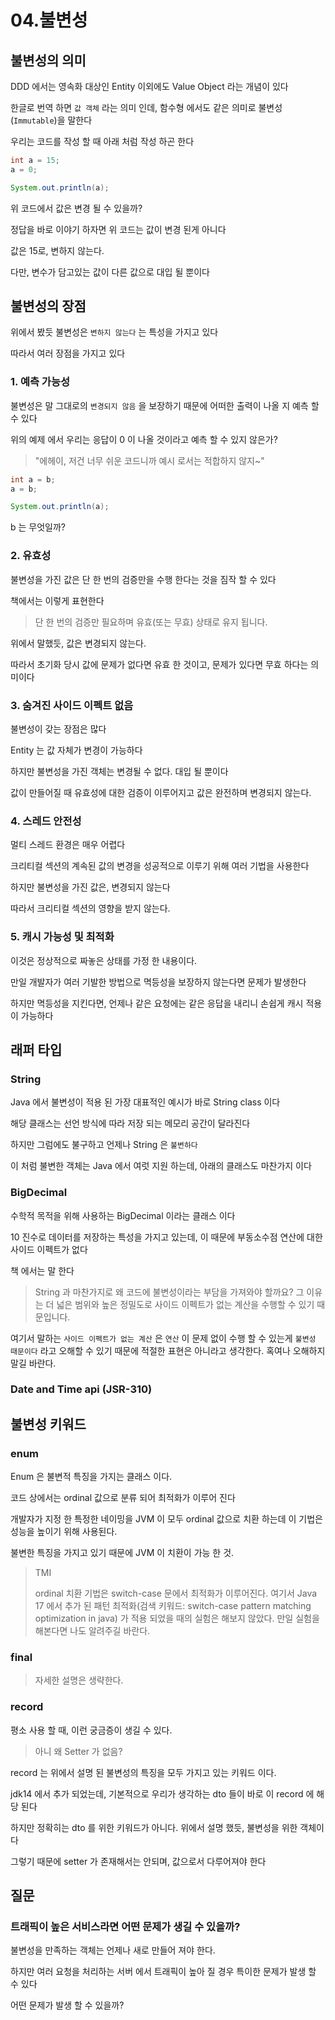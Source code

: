 # 04.불변성

## 불변성의 의미

DDD 에서는 영속화 대상인 Entity 이외에도 Value Object 라는 개념이 있다

한글로 번역 하면 `값 객체` 라는 의미 인데, 함수형 에서도 같은 의미로 불변성(`Immutable`)을 말한다

우리는 코드를 작성 할 때 아래 처럼 작성 하곤 한다

```Java
int a = 15;
a = 0;

System.out.println(a);
```

위 코드에서 값은 변경 될 수 있을까?

정답을 바로 이야기 하자면 위 코드는 값이 변경 된게 아니다

값은 15로, 변하지 않는다.

다만, 변수가 담고있는 값이 다른 값으로 대입 될 뿐이다

## 불변성의 장점

위에서 봤듯 불변성은 `변하지 않는다` 는 특성을 가지고 있다

따라서 여러 장점을 가지고 있다

### 1. 예측 가능성

불변성은 말 그대로의 `변경되지 않음` 을 보장하기 때문에 어떠한 출력이 나올 지 예측 할 수 있다

위의 예제 에서 우리는 응답이 0 이 나올 것이라고 예측 할 수 있지 않은가?

> "에헤이, 저건 너무 쉬운 코드니까 예시 로서는 적합하지 않지~"

```Java
int a = b;
a = b;

System.out.println(a);
```

b 는 무엇일까?

### 2. 유효성

불변성을 가진 값은 단 한 번의 검증만을 수행 한다는 것을 짐작 할 수 있다

책에서는 이렇게 표현한다

> 단 한 번의 검증만 필요하며 유효(또는 무효) 상태로 유지 됩니다.

위에서 말했듯, 값은 변경되지 않는다.

따라서 초기화 당시 값에 문제가 없다면 유효 한 것이고, 문제가 있다면 무효 하다는 의미이다

### 3. 숨겨진 사이드 이펙트 없음

불변성이 갖는 장점은 많다

Entity 는 값 자체가 변경이 가능하다

하지만 불변성을 가진 객체는 변경될 수 없다. 대입 될 뿐이다

값이 만들어질 때 유효성에 대한 검증이 이루어지고 값은 완전하며 변경되지 않는다.

### 4. 스레드 안전성

멀티 스레드 환경은 매우 어렵다

크리티컬 섹션의 계속된 값의 변경을 성공적으로 이루기 위해 여러 기법을 사용한다

하지만 불변성을 가진 값은, 변경되지 않는다

따라서 크리티컬 섹션의 영향을 받지 않는다.

### 5. 캐시 가능성 및 최적화

이것은 정상적으로 짜놓은 상태를 가정 한 내용이다.

만일 개발자가 여러 기발한 방법으로 멱등성을 보장하지 않는다면 문제가 발생한다

하지만 멱등성을 지킨다면, 언제나 같은 요청에는 같은 응답을 내리니 손쉽게 캐시 적용이 가능하다

## 래퍼 타입

### String

Java 에서 불변성이 적용 된 가장 대표적인 예시가 바로 String class 이다

해당 클래스는 선언 방식에 따라 저장 되는 메모리 공간이 달라진다

하지만 그럼에도 불구하고 언제나 String 은 `불변하다`

이 처럼 불변한 객체는 Java 에서 여럿 지원 하는데, 아래의 클래스도 마찬가지 이다

### BigDecimal

수학적 목적을 위해 사용하는 BigDecimal 이라는 클래스 이다

10 진수로 데이터를 저장하는 특성을 가지고 있는데, 이 때문에 부동소수점 연산에 대한 사이드 이펙트가 없다

책 에서는 말 한다

> String 과 마찬가지로 왜 코드에 불변성이라는 부담을 가져와야 할까요? 그 이유는 더 넓은 범위와 높은 정밀도로 사이드 이펙트가 없는 계산을 수행할 수 있기 때문입니다.

여기서 말하는 `사이드 이펙트가 없는 계산` 은 `연산` 이 문제 없이 수행 할 수 있는게 `불변성 때문이다` 라고 오해할 수 있기 때문에 적절한 표현은 아니라고 생각한다. 혹여나 오해하지 말길 바란다.

### Date and Time api (JSR-310)

## 불변성 키워드

### enum

Enum 은 불변적 특징을 가지는 클래스 이다.

코드 상에서는 ordinal 값으로 분류 되어 최적화가 이루어 진다

개발자가 지정 한 특정한 네이밍을 JVM 이 모두 ordinal 값으로 치환 하는데 이 기법은 성능을 높이기 위해 사용된다.

불변한 특징을 가지고 있기 때문에 JVM 이 치환이 가능 한 것.

> TMI
>
> ordinal 치환 기법은 switch-case 문에서 최적화가 이루어진다.
> 여기서  Java 17 에서 추가 된 패턴 최적화(검색 키워드: switch-case pattern matching optimization in java) 가 적용 되었을 때의 실험은 해보지 않았다.
> 만일 실험을 해본다면 나도 알려주길 바란다.

### final

> 자세한 설명은 생략한다.

### record

평소 사용 할 때, 이런 궁금증이 생길 수 있다.

> 아니 왜 Setter 가 없음?

record 는 위에서 설명 된 불변성의 특징을 모두 가지고 있는 키워드 이다.

jdk14 에서 추가 되었는데, 기본적으로 우리가 생각하는 dto 들이 바로 이 record 에 해당 된다

하지만 정확히는 dto 를 위한 키워드가 아니다. 위에서 설명 했듯, 불변성을 위한 객체이다

그렇기 때문에 setter 가 존재해서는 안되며, 값으로서 다루어져야 한다

## 질문

### 트래픽이 높은 서비스라면 어떤 문제가 생길 수 있을까?

불변성을 만족하는 객체는 언제나 새로 만들어 져야 한다.

하지만 여러 요청을 처리하는 서버 에서 트래픽이 높아 질 경우 특이한 문제가 발생 할 수 있다

어떤 문제가 발생 할 수 있을까?

